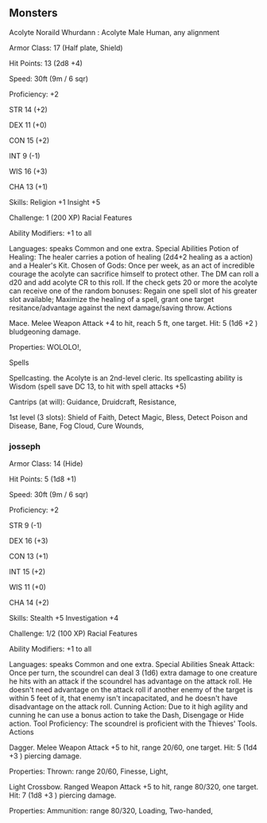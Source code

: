 ## Monsters  


Acolyte
Noraild Whurdann : Acolyte
Male Human, any alignment

Armor Class: 17 (Half plate, Shield)

Hit Points: 13 (2d8 +4)

Speed: 30ft (9m / 6 sqr)

Proficiency: +2

STR 14 (+2)

DEX 11 (+0)

CON  15 (+2)

INT 9 (-1)

WIS 16 (+3)

CHA 13 (+1)

Skills: Religion +1 Insight +5

Challenge: 1 (200 XP)
Racial Features

Ability Modifiers: +1 to all

Languages: speaks Common and one extra.
Special Abilities
Potion of Healing: The healer carries a potion of healing (2d4+2 healing as a action) and a Healer's Kit.
Chosen of Gods: Once per week, as an act of incredible courage the acolyte can sacrifice himself to protect other. The DM can roll a d20 and add acolyte CR to this roll. If the check gets 20 or more the acolyte can receive one of the random bonuses: Regain one spell slot of his greater slot available; Maximize the healing of a spell, grant one target resitance/advantage against the next damage/saving throw.
Actions

Mace. Melee Weapon Attack +4 to hit, reach 5 ft, one target. Hit: 5 (1d6 +2 ) bludgeoning damage.

Properties: WOLOLO!,

Spells

Spellcasting. the Acolyte is an 2nd-level cleric. Its spellcasting ability is Wisdom (spell save DC 13, to hit with spell attacks +5)

Cantrips (at will): Guidance, Druidcraft, Resistance,

1st level (3 slots): Shield of Faith, Detect Magic, Bless, Detect Poison and Disease, Bane, Fog Cloud, Cure Wounds,





### josseph

Armor Class: 14 (Hide)

Hit Points: 5 (1d8 +1)

Speed: 30ft (9m / 6 sqr)

Proficiency: +2

STR 9 (-1)

DEX 16 (+3)

CON 13 (+1)

INT 15 (+2)

WIS 11 (+0)

CHA 14 (+2)

Skills: Stealth +5 Investigation +4

Challenge: 1/2 (100 XP)
Racial Features

Ability Modifiers: +1 to all

Languages: speaks Common and one extra.
Special Abilities
Sneak Attack: Once per turn, the scoundrel can deal 3 (1d6) extra damage to one creature he hits with an attack if the scoundrel has advantage on the attack roll. He doesn't need advantage on the attack roll if another enemy of the target is within 5 feet of it, that enemy isn't incapacitated, and he doesn't have disadvantage on the attack roll.
Cunning Action: Due to it high agility and cunning he can use a bonus action to take the Dash, Disengage or Hide action.
Tool Proficiency: The scoundrel is proficient with the Thieves' Tools.
Actions

Dagger. Melee Weapon Attack +5 to hit, range 20/60, one target. Hit: 5 (1d4 +3 ) piercing damage.

Properties: Thrown: range 20/60, Finesse, Light,

Light Crossbow. Ranged Weapon Attack +5 to hit, range 80/320, one target. Hit: 7 (1d8 +3 ) piercing damage.

Properties: Ammunition: range 80/320, Loading, Two-handed, 
